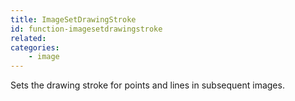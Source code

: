 ```yaml
---
title: ImageSetDrawingStroke
id: function-imagesetdrawingstroke
related:
categories:
    - image
---
```


Sets the drawing stroke for points and lines in subsequent images.